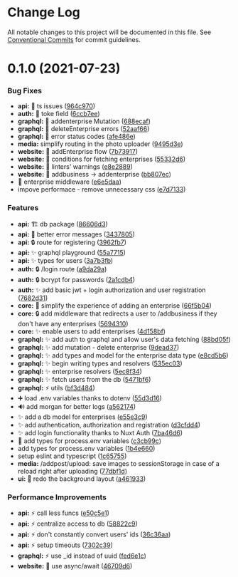 # Change Log

All notable changes to this project will be documented in this file.
See [Conventional Commits](https://conventionalcommits.org) for commit guidelines.

# 0.1.0 (2021-07-23)


### Bug Fixes

* **api:** :rotating_light: ts issues ([964c970](https://github.com/Redinn-Labs/redinn-core/commit/964c9702784fccd3ee039cdc1c24908dc9e32cd9))
* **auth:** :bug: toke field ([6ccb7ee](https://github.com/Redinn-Labs/redinn-core/commit/6ccb7ee19c34848b7a5fed9a37f220355cbd3d9f))
* **graphql:** :bug: addenterprise Mutation ([688ecaf](https://github.com/Redinn-Labs/redinn-core/commit/688ecaf6ed44cfd417fb1a22aa42fafec713471e))
* **graphql:** :bug: deleteEnterprise errors ([52aaf66](https://github.com/Redinn-Labs/redinn-core/commit/52aaf666bcaa56113c629e3df5793967775d3fd0))
* **graphql:** :goal_net: error status codes ([afe486e](https://github.com/Redinn-Labs/redinn-core/commit/afe486efb5a2e7d06343b61c5855000fd43a399f))
* **media:** simplify routing in the photo uploader ([9495d3e](https://github.com/Redinn-Labs/redinn-core/commit/9495d3ec7152b4a63dad0e3f6375b7745f870db6))
* **website:** :bug: addEnterprise flow ([7b73917](https://github.com/Redinn-Labs/redinn-core/commit/7b73917f48496c41ed72965fbd36fc18587d3c1f))
* **website:** :bug: conditions for fetching enterprises ([55332d6](https://github.com/Redinn-Labs/redinn-core/commit/55332d61bd5f4301d3607226acc058204bbfd35c))
* **website:** :rotating_light: linters' warnings ([e8e2889](https://github.com/Redinn-Labs/redinn-core/commit/e8e288959aac9fc2f308403f5c0ca650bebdf9eb))
* **website:** :truck: addbusiness -> addenterprise ([bb807ec](https://github.com/Redinn-Labs/redinn-core/commit/bb807ecc212b0a098504d078b21faade5bc7d40a))
* :art: enterprise middleware ([e6e5daa](https://github.com/Redinn-Labs/redinn-core/commit/e6e5daad0e573fcf103e3a4a665de43903f3d003))
* impove performace - remove unnecessary css ([e7d7133](https://github.com/Redinn-Labs/redinn-core/commit/e7d7133a9923aef0be92b228e707a7211758e251))


### Features

* **api:** :building_construction: db package ([86606d3](https://github.com/Redinn-Labs/redinn-core/commit/86606d36f3ab757357fb1f767f6056e8b485d686))
* **api:** :goal_net: better error messages ([3437805](https://github.com/Redinn-Labs/redinn-core/commit/343780580e2e385d5e7b776d7622bc9e03af23ee))
* **api:** :lock: route for registering ([3962fb7](https://github.com/Redinn-Labs/redinn-core/commit/3962fb7431e8743c803558b922cf29b0df9ddf8f))
* **api:** :sparkles: graphql playground ([55a7715](https://github.com/Redinn-Labs/redinn-core/commit/55a7715fc792b28fd4bf42d3109a836b44ef76c3))
* **api:** :sparkles: types for users ([3a7b3fb](https://github.com/Redinn-Labs/redinn-core/commit/3a7b3fbf01ccb2d8deb1b96fb20c2a12aeb4d271))
* **auth:** :lock: /login route ([a9da29a](https://github.com/Redinn-Labs/redinn-core/commit/a9da29a94e0970694c20366b2a3f66d1150b263a))
* **auth:** :lock: bcrypt for passwords ([2a1cdb4](https://github.com/Redinn-Labs/redinn-core/commit/2a1cdb4fea48b78baf7ce367944fb07f3ddcbb3c))
* **auth:** :sparkles: add basic jwt + login authorization and user registration ([7682d31](https://github.com/Redinn-Labs/redinn-core/commit/7682d313c09d5d419c9404392b64c0e21e2105c4))
* **core:** :art: simplify the experience of adding an enterprise ([66f5b04](https://github.com/Redinn-Labs/redinn-core/commit/66f5b04630257e235cded30c5ac3dd31f806873f))
* **core:** :lock: add middleware that redirects a user to /addbusiness if they don't have any enterprises ([5694310](https://github.com/Redinn-Labs/redinn-core/commit/569431007ba4363bcc0b4ee05106605098fd30e1))
* **core:** :sparkles: enable users to add enterprises ([4d158bf](https://github.com/Redinn-Labs/redinn-core/commit/4d158bf06f25c0830608237a00e135010eb0822b))
* **graphql:** :sparkles: add auth to graphql and allow user's data fetching ([88bd05f](https://github.com/Redinn-Labs/redinn-core/commit/88bd05fd82f7e10d26966e84b1ff37c9e9d2e61d))
* **graphql:** :sparkles: add mutation - delete enterprise ([9dead37](https://github.com/Redinn-Labs/redinn-core/commit/9dead371d619b3fe308393991c649166badd4190))
* **graphql:** :sparkles: add types and model for the enterprise data type ([e8cd5b6](https://github.com/Redinn-Labs/redinn-core/commit/e8cd5b6d12238dde63d2dbfa471d3ddbe9d41daf))
* **graphql:** :sparkles: begin writing types and resolvers ([535ec03](https://github.com/Redinn-Labs/redinn-core/commit/535ec03f5e5d71904b3d564ec729dcfedde5cd70))
* **graphql:** :sparkles: enterprise resolvers ([5ec8f34](https://github.com/Redinn-Labs/redinn-core/commit/5ec8f34fefff12ea966aa48697ae57b54b53e297))
* **graphql:** :sparkles: fetch users from the db ([5471bf6](https://github.com/Redinn-Labs/redinn-core/commit/5471bf635e2394517cbcd8a04a728fc1400ce2fe))
* **graphql:** :zap: utils ([bf3d484](https://github.com/Redinn-Labs/redinn-core/commit/bf3d484c5689cdaabb1d3f2d3240a725690ac82b))
* :heavy_plus_sign: load .env variables thanks to dotenv ([55d3d16](https://github.com/Redinn-Labs/redinn-core/commit/55d3d164c948ae76365daef15374393b8fde4de5))
* :loud_sound: add morgan for better logs ([a562174](https://github.com/Redinn-Labs/redinn-core/commit/a562174129eb725f74d164cc730b920dbb7b6be2))
* :sparkles: add a db model for enterprises ([e55e3c9](https://github.com/Redinn-Labs/redinn-core/commit/e55e3c90350dabb3258ede1d8e13aae951b2633a))
* :sparkles: add authentication, authorization and registration ([d3cfdd4](https://github.com/Redinn-Labs/redinn-core/commit/d3cfdd4079120acd4b07895458f9cbac117bb485))
* :sparkles: add login functionality thanks to Nuxt Auth ([7ba46d6](https://github.com/Redinn-Labs/redinn-core/commit/7ba46d6b481730cabedcfee035073f5a2dfbed05))
* :wrench: add types for process.env variables ([c3cb99c](https://github.com/Redinn-Labs/redinn-core/commit/c3cb99c07f0adf0ec42c7b6a991d2f8fb62eabb9))
* add types for process.env variables ([1b4e660](https://github.com/Redinn-Labs/redinn-core/commit/1b4e660d3922f2c9b95da9b8fd6e416f7dd5429c))
* setup eslint and typescript ([1c65755](https://github.com/Redinn-Labs/redinn-core/commit/1c657559e89f22d9f0b18e618ed8a60b40ce1005))
* **media:** /addpost/upload: save images to sessionStorage in case of a reload right after uploading ([77dbf1d](https://github.com/Redinn-Labs/redinn-core/commit/77dbf1dadf2c4bf5971cb64965e7e22ef6bfd5bb))
* **ui:** :lipstick: redo the background layout ([a461933](https://github.com/Redinn-Labs/redinn-core/commit/a4619333dff18616dda5c43d39219d635c663266))


### Performance Improvements

* **api:** :zap: call less funcs ([e50c5e1](https://github.com/Redinn-Labs/redinn-core/commit/e50c5e1707866d3b80a27f891bda99087ff843e2))
* **api:** :zap: centralize access to db ([58822c9](https://github.com/Redinn-Labs/redinn-core/commit/58822c9407dc0538456fa6c5de4a2bbc0d84a14b))
* **api:** :zap: don't constantly convert users' ids ([36c36aa](https://github.com/Redinn-Labs/redinn-core/commit/36c36aa6522d0f3b528141bf1e1a5ef8c9de7560))
* **api:** :zap: setup timeouts ([7302c39](https://github.com/Redinn-Labs/redinn-core/commit/7302c3988a4dc5b039242933e27a31507bf7fe42))
* **graphql:** :zap: use _id instead of uuid ([fed6e1c](https://github.com/Redinn-Labs/redinn-core/commit/fed6e1ccc527a9763b79c5f44400dc6cedcde1e5))
* **website:** :art: use async/await ([46709d6](https://github.com/Redinn-Labs/redinn-core/commit/46709d60d648aed724a1d619237e9308ab00991e))

